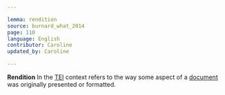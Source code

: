 ```yaml
---

lemma: rendition
source: burnard_what_2014
page: 110
language: English
contributor: Caroline
updated_by: Caroline

---
```


**Rendition**
In the [TEI](TEI.html) context refers to the way some aspect of a [document](document.html) was originally presented or formatted.

